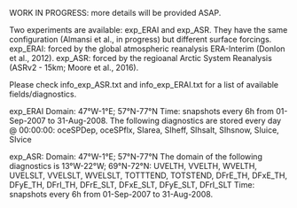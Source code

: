 WORK IN PROGRESS: more details will be provided ASAP.

Two experiments are available: exp_ERAI and exp_ASR.
They have the same configuration (Almansi et al., in progress) but different surface forcings.
exp_ERAI: forced by the global atmospheric reanalysis ERA-Interim (Donlon et al., 2012).
exp_ASR:  forced by the regioanal Arctic System Reanalysis (ASRv2 - 15km; Moore et al., 2016).

Please check info_exp_ASR.txt and info_exp_ERAI.txt for a list of available fields/diagnostics.

exp_ERAI
  Domain: 47°W-1°E; 57°N-77°N
  Time: snapshots every 6h from 01-Sep-2007 to 31-Aug-2008.
        The following diagnostics are stored every day @ 00:00:00: 
        oceSPDep, oceSPflx, SIarea, SIheff, SIhsalt, SIhsnow, SIuice, SIvice 
                                                                          
exp_ASR:
  Domain: 47°W-1°E; 57°N-77°N
          The domain of the following diagnostics is 13°W-22°W; 69°N-72°N:
          UVELTH, VVELTH, WVELTH, 
          UVELSLT, VVELSLT, WVELSLT, 
          TOTTTEND, TOTSTEND, 
          DFrE_TH, DFxE_TH, DFyE_TH, DFrI_TH, DFrE_SLT, DFxE_SLT, DFyE_SLT, DFrI_SLT
  Time: snapshots every 6h from 01-Sep-2007 to 31-Aug-2008.
                                                                     
